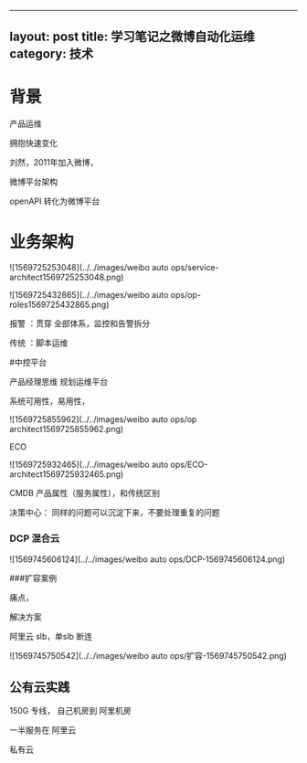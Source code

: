 

---
layout: post
title: 学习笔记之微博自动化运维
category: 技术
---





# 背景



产品运维

拥抱快速变化



刘然，2011年加入微博，





微博平台架构



openAPI 转化为微博平台





# 业务架构

![1569725253048](../../images/weibo auto ops/service-architect1569725253048.png)







![1569725432865](../../images/weibo auto ops/op-roles1569725432865.png)



报警 ：贯穿 全部体系，监控和告警拆分

传统 ：脚本运维





#中控平台



产品经理思维 规划运维平台

系统可用性，易用性，



![1569725855962](../../images/weibo auto ops/op architect1569725855962.png)





ECO

![1569725932465](../../images/weibo auto ops/ECO-architect1569725932465.png)

CMDB 产品属性（服务属性），和传统区别



决策中心： 同样的问题可以沉淀下来，不要处理重复的问题





### DCP 混合云



![1569745606124](../../images/weibo auto ops/DCP-1569745606124.png)









###扩容案例

痛点，

解决方案

阿里云 slb，单slb 断连



![1569745750542](../../images/weibo auto ops/扩容-1569745750542.png)

 







## 公有云实践

150G 专线， 自己机房到 阿里机房



一半服务在 阿里云



私有云

